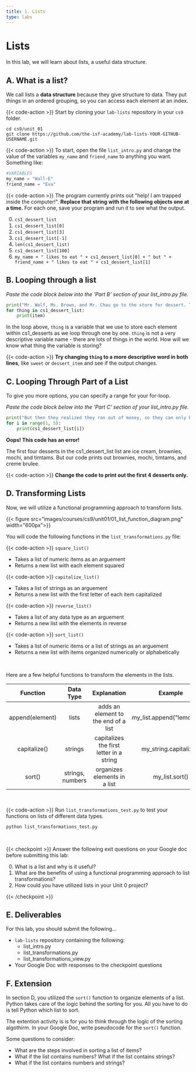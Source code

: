 ```yaml
---
title: 1. Lists
type: labs
---
```


# Lists
In this lab, we will learn about lists, a useful data structure. 

## A. What is a list?

We call lists a **data structure** because they give structure to data. They put things in an ordered grouping, so you can access each element at an index. 


{{< code-action >}} Start by cloning your `lab-lists` repository in your `cs9` folder. 
```shell
cd cs9/unit_01
git clone https://github.com/the-isf-academy/lab-lists-YOUR-GITHUB-USERNAME.git
```


{{< code-action >}} To start, open the file `list_intro.py` and change the value of the variables `my_name` and `friend_name` to anything you want. Something like:

```python
#VARIABLES
my_name = "Wall-E"
friend_name = "Eva"
```

{{< code-action >}} The program currently prints out "help! I am trapped inside the computer!". **Replace that string with the following objects one at a time.** For each one, save your program and run it to see what the output.

0. `cs1_dessert_list`
0. `cs1_dessert_list[0]`
0. `cs1_dessert_list[3]`
0. `cs1_dessert_list[-1]`
0. `len(cs1_dessert_list)`
0. `cs1_dessert_list[100]`
0. `my_name + " likes to eat " + cs1_dessert_list[0] + " but " + friend_name + " likes to eat " + cs1_dessert_list[1]`


## B. Looping through a list

*Paste the code block below into the 'Part B' section of your list_intro.py file.*

```python
print("Mr. Wolf, Ms. Brown, and Mr. Chau go to the store for dessert. They decide to buy...")
for thing in cs1_dessert_list:
    print(item)
```

In the loop above, `thing` is a variable that we use to store each element within cs1_desserts as we loop through one by one. `thing` is not a very descriptive variable name - there are lots of things in the world. How will we know what thing the variable is storing?

{{< code-action >}} **Try changing `thing` to a more descriptive word in both lines**, like `sweet` or `dessert_item` and see if the output changes.


## C. Looping Through Part of a List 
To give you more options, you can specify a range for your for-loop.

*Paste the code block below into the 'Part C' section of your list_intro.py file.*


```python
print("But then they realized they ran out of money, so they can only buy 4 desserts. They decide to buy...")
for i in range(1, 5):
    print(cs1_dessert_list[i])
```

**Oops! This code has an error!**

The first four desserts in the cs1_dessert_list list are ice cream, brownies, mochi, and timtams.
But our code prints out brownies, mochi, timtams, and creme brulee. 

{{< code-action >}} **Change the code to print out the first 4 desserts only.**



## D. Transforming Lists 

Now, we will utilize a functional programming approach to transform lists. 

{{< figure src="images/courses/cs9/unit01/01_list_function_diagram.png" width="600px">}}


You will code the following functions in the `list_transformations.py` file:


{{< code-action >}} `square_list()` 
- Takes a list of numeric items as an arguement
- Returns a new list with each element squared

{{< code-action >}} `capitalize_list()` 
- Takes a list of strings as an arguement
- Returns a new list with the first letter of each item capitalized

{{< code-action >}} `reverse_list()` 
- Takes a list of any data type as an arguement 
- Returns a new list with the elements in reverse

{{< code-action >}} `sort_list()` 
- Takes a list of numeric items or a list of strings as an arguement
- Returns a new list with items organized numerically or alphabetically 

<br>

Here are a few helpful functions to transform the elements in the lists. 

| Function  | Data Type  | Explanation  |  Example |
|:-:|:-:|:-:|:-:|
| append(element)  | lists  | adds an element to the end of a list  |  my_list.append("lemonade") |
| capitalize()  | strings  | capitalizes the first letter in a string | my_string.capitalize()  |
| sort()  | strings, numbers  | organizes elements in a list | my_list.sort()  |

<br>

{{< code-action >}} Run `list_transformations_test.py` to test your functions on lists of different data types.

```shell 
python list_transformations_test.py
```

<br>




{{< checkpoint >}}
Answer the following exit questions on your Google doc before submitting this lab:

0. What is a list and why is it useful? 
0. What are the benefits of using a functional programming approach to list transformations?
0. How could you have utilized lists in your Unit 0 project?


{{< /checkpoint >}}

## E. Deliverables
For this lab, you should submit the following...

- `lab-lists` repository containing the following: 
    - list_intro.py
    - list_transformations.py
    - list_transformations_view.py 
- Your Google Doc with responses to the checkpoint questions

## F. Extension
In section D, you utilized the `sort()` function to organize elements of a list. Python takes care of the logic behind the sorting for you. All you have to do is tell Python which list to sort. 

The extention activity is is for you to think through the logic of the sorting algothirm. In your Google Doc, write pseudocode for the `sort()` function. 

Some questions to consider:
- What are the steps involved in sorting a list of items? 
- What if the list contains numbers? What if the list contains strings? 
- What if the list contains numbers and strings? 

